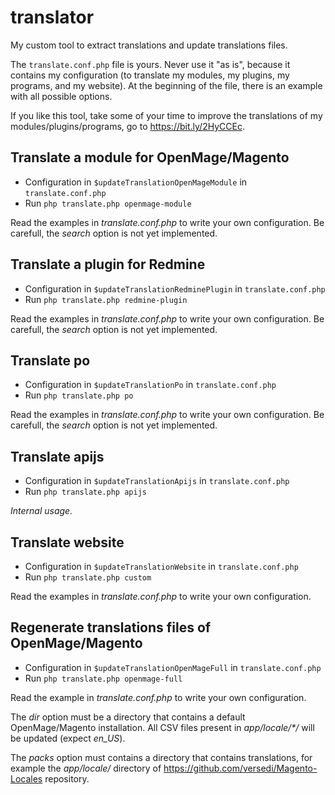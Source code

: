 # translator

My custom tool to extract translations and update translations files.

The `translate.conf.php` file is yours. Never use it "as is", because it contains my configuration (to translate my modules, my plugins, my programs, and my website). At the beginning of the file, there is an example with all possible options.

If you like this tool, take some of your time to improve the translations of my modules/plugins/programs, go to https://bit.ly/2HyCCEc.

## Translate a module for OpenMage/Magento

 * Configuration in `$updateTranslationOpenMageModule` in `translate.conf.php`
 * Run `php translate.php openmage-module`

Read the examples in _translate.conf.php_ to write your own configuration. Be carefull, the _search_ option is not yet implemented.

## Translate a plugin for Redmine

 * Configuration in `$updateTranslationRedminePlugin` in `translate.conf.php`
 * Run `php translate.php redmine-plugin`

Read the examples in _translate.conf.php_ to write your own configuration. Be carefull, the _search_ option is not yet implemented.

## Translate po

 * Configuration in `$updateTranslationPo` in `translate.conf.php`
 * Run `php translate.php po`

Read the examples in _translate.conf.php_ to write your own configuration. Be carefull, the _search_ option is not yet implemented.

## Translate apijs

 * Configuration in `$updateTranslationApijs` in `translate.conf.php`
 * Run `php translate.php apijs`

_Internal usage._

## Translate website

 * Configuration in `$updateTranslationWebsite` in `translate.conf.php`
 * Run `php translate.php custom`

Read the examples in _translate.conf.php_ to write your own configuration.

## Regenerate translations files of OpenMage/Magento

 * Configuration in `$updateTranslationOpenMageFull` in `translate.conf.php`
 * Run `php translate.php openmage-full`

Read the example in _translate.conf.php_ to write your own configuration.

The _dir_ option must be a directory that contains a default OpenMage/Magento installation. All CSV files present in _app/locale/*/_ will be updated (expect _en_US_).

The _packs_ option must contains a directory that contains translations, for example the _app/locale/_ directory of https://github.com/versedi/Magento-Locales repository.
